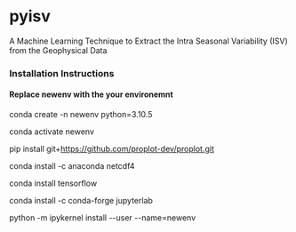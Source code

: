# pyisv
A Machine Learning Technique to Extract the Intra Seasonal Variability (ISV) from the Geophysical Data

### Installation Instructions
#### Replace newenv with the your environemnt

conda create -n newenv python=3.10.5

conda activate newenv

pip install git+https://github.com/proplot-dev/proplot.git

conda install -c anaconda netcdf4

conda install tensorflow

conda install -c conda-forge jupyterlab

python -m ipykernel install --user --name=newenv
